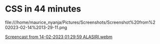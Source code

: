<h1>CSS in 44 minutes </h1>
file:///home/maurice_nyanja/Pictures/Screenshots/Screenshot%20from%202023-02-14%2013-29-11.png


[Screencast from 14-02-2023 01:29:59 ALASIRI.webm](https://user-images.githubusercontent.com/68531415/218711316-fab8e59b-a7de-41bd-8298-b0dd76f0e832.webm)
